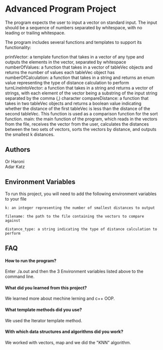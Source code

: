 # Advanced Program Project 


The program expects the user to input a vector on standard input. The input should be a sequence of numbers separated by whitespace, with no leading or trailing whitespace.

The program includes several functions and templates to support its functionality:

printVector: a template function that takes in a vector of any type and outputs the elements in the vector, separated by whitespace
numberOfValues: a function that takes in a vector of tableVec objects and returns the number of values each tableVec object has
numberOfCalculation: a function that takes in a string and returns an enum value representing the type of distance calculation to perform
turnLineIntoVector: a function that takes in a string and returns a vector of strings, with each element of the vector being a substring of the input string separated by the comma (,) character
compareDistance: a function that takes in two tableVec objects and returns a boolean value indicating whether the distance of the first tableVec is less than the distance of the second tableVec. This function is used as a comparison function for the sort function.
main: the main function of the program, which reads in the vectors from the file, receives the vector from the user, calculates the distances between the two sets of vectors, sorts the vectors by distance, and outputs the smallest k distances.


## Authors
Or Haroni\
Adar Katz


## Environment Variables

To run this project, you will need to add the following environment variables to your file

`k: an integer representing the number of smallest distances to output`

`filename: the path to the file containing the vectors to compare against`

`distance_type: a string indicating the type of distance calculation to perform`

## FAQ

#### How to run the program?

Enter ./a.out and then the 3 Environment variables listed above to the command line.

#### What did you learned from this project?

We learned more about mechine lerning and c++ OOP.

#### What template methods did you use?

We used the Iterator template method.

#### With which data structures and algorithms did you work?

We worked with vectors, map and we did the "KNN" algorithm.



